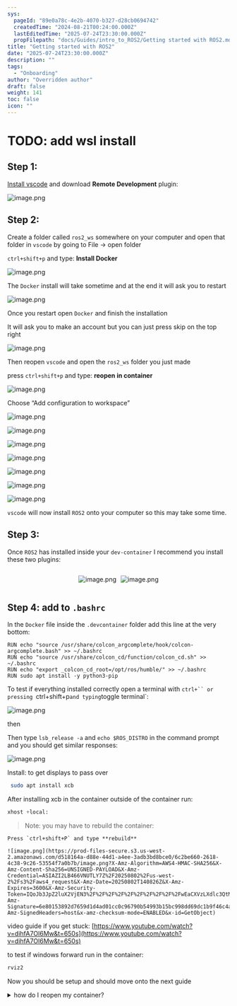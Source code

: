 ```yaml
---
sys:
  pageId: "89e0a78c-4e2b-4070-b327-d28cb0694742"
  createdTime: "2024-08-21T00:24:00.000Z"
  lastEditedTime: "2025-07-24T23:30:00.000Z"
  propFilepath: "docs/Guides/intro_to_ROS2/Getting started with ROS2.md"
title: "Getting started with ROS2"
date: "2025-07-24T23:30:00.000Z"
description: ""
tags:
  - "Onboarding"
author: "Overridden author"
draft: false
weight: 141
toc: false
icon: ""
---
```


# TODO: add wsl install

## Step 1:

[Install vscode](https://code.visualstudio.com/download) and download **Remote Development** plugin:

![image.png](https://prod-files-secure.s3.us-west-2.amazonaws.com/d518164a-d88e-44d1-a4ee-3adb3bd8bce0/efb52993-1881-4a40-b95e-6f020334f022/image.png?X-Amz-Algorithm=AWS4-HMAC-SHA256&X-Amz-Content-Sha256=UNSIGNED-PAYLOAD&X-Amz-Credential=ASIAZI2LB4666PMO5MFC%2F20250802%2Fus-west-2%2Fs3%2Faws4_request&X-Amz-Date=20250802T140823Z&X-Amz-Expires=3600&X-Amz-Security-Token=IQoJb3JpZ2luX2VjEN3%2F%2F%2F%2F%2F%2F%2F%2F%2F%2FwEaCXVzLXdlc3QtMiJHMEUCIQCIs2DTyz8hYBIvX4KJhrlzxO84D8%2FV1iW2I6dUk0ywwgIgWaWSkc7svdfrNoF6HYSn9ne888i5c8eHx0rVHjIUOD0q%2FwMIFhAAGgw2Mzc0MjMxODM4MDUiDAoJI1ZRqoyhlZSmTCrcA%2FYSQ41lKWd9bW6AamcEv2VTzo0uD%2BVH2ozZoN8zyCTErl4SwUKIKSidsDGkqZT0VMUTtzFpkSHykJqEWMlETmc2sHPzpeRGR6%2BuWaN%2BUITf%2Fml1ssXz2zW6MJ3HCZdW%2BjKdU2qvzCQAwiuXwG%2Fd18O0y7vcqJmUjm55sXJoABRSRKJtGRzoGiPWI8kj2t1wUa4aYheMVBQaCjOSxyG2O%2FEJtuK9q%2F%2F6sZQOwRflKV8tG4ZzPbklRRE4SHrYgei6wtucSd6kJoc7Qvfl7gJZGt%2BJYufk7Izb5M91%2FBj8XcXnSPvR2kfBuQcGBUawA56veomdtjoV9y4S1GHG3%2FpT3RRGZe6jteu97C7DnRGC8Lq%2FqK06GMnbsYC%2FIu37cJtDFeQQ5uYaJasuezaUIskCZQ4JxWcg4pNXnGIuFaETMaYfXCcZAV9CWS3%2FAn9UpBtLlxt25sFZZaUXD5Llxn%2FY1e5DXAGji7djGAW1XiBrDBJUL0roAUrSKTaS48rmZhig3SXDEiE22pntx%2BAIF%2B7zUAano4mY0P%2FRXfYXOZqqm8Og4ek03beYERVFHPwoVcb3DgMTDO7p3kjr1rH4zi1Uv5ZRO8F2dRtAgAlasS%2BT91MLfduN1KniM6dUpuvpMN6UuMQGOqUBMplr1cZ6f14utYjOITQI%2BRMtGbegoDWwhN4REn5KkO%2FCNrZjCz0nFLrhWlXNhil3dGUO0F9rUL1MzM4TEiir2uhn3gLa8jYkyed4%2FC6qw8qizSpP%2FYQQNuaicpkGFa1BOrQxbGeNEwa%2FGac%2F3CNsioPmIrMCBFoeftrnmsc1P2Vca%2FhXlLRqE4hndOjZxym6%2BnK1w5Sm%2F6rGqun04oRArAdrcPrF&X-Amz-Signature=0719f81203f16afd3460f6ae6370cce54ae0746a283af96ae884f0397304f1c2&X-Amz-SignedHeaders=host&x-amz-checksum-mode=ENABLED&x-id=GetObject)

## Step 2:

Create a folder called `ros2_ws` somewhere on your computer and open that folder in `vscode` by going to File → open folder 

`ctrl+shift+p` and type: **Install Docker**

![image.png](https://prod-files-secure.s3.us-west-2.amazonaws.com/d518164a-d88e-44d1-a4ee-3adb3bd8bce0/2269dc0e-1cd5-47ff-bceb-c04ad9b2eab0/image.png?X-Amz-Algorithm=AWS4-HMAC-SHA256&X-Amz-Content-Sha256=UNSIGNED-PAYLOAD&X-Amz-Credential=ASIAZI2LB4666PMO5MFC%2F20250802%2Fus-west-2%2Fs3%2Faws4_request&X-Amz-Date=20250802T140823Z&X-Amz-Expires=3600&X-Amz-Security-Token=IQoJb3JpZ2luX2VjEN3%2F%2F%2F%2F%2F%2F%2F%2F%2F%2FwEaCXVzLXdlc3QtMiJHMEUCIQCIs2DTyz8hYBIvX4KJhrlzxO84D8%2FV1iW2I6dUk0ywwgIgWaWSkc7svdfrNoF6HYSn9ne888i5c8eHx0rVHjIUOD0q%2FwMIFhAAGgw2Mzc0MjMxODM4MDUiDAoJI1ZRqoyhlZSmTCrcA%2FYSQ41lKWd9bW6AamcEv2VTzo0uD%2BVH2ozZoN8zyCTErl4SwUKIKSidsDGkqZT0VMUTtzFpkSHykJqEWMlETmc2sHPzpeRGR6%2BuWaN%2BUITf%2Fml1ssXz2zW6MJ3HCZdW%2BjKdU2qvzCQAwiuXwG%2Fd18O0y7vcqJmUjm55sXJoABRSRKJtGRzoGiPWI8kj2t1wUa4aYheMVBQaCjOSxyG2O%2FEJtuK9q%2F%2F6sZQOwRflKV8tG4ZzPbklRRE4SHrYgei6wtucSd6kJoc7Qvfl7gJZGt%2BJYufk7Izb5M91%2FBj8XcXnSPvR2kfBuQcGBUawA56veomdtjoV9y4S1GHG3%2FpT3RRGZe6jteu97C7DnRGC8Lq%2FqK06GMnbsYC%2FIu37cJtDFeQQ5uYaJasuezaUIskCZQ4JxWcg4pNXnGIuFaETMaYfXCcZAV9CWS3%2FAn9UpBtLlxt25sFZZaUXD5Llxn%2FY1e5DXAGji7djGAW1XiBrDBJUL0roAUrSKTaS48rmZhig3SXDEiE22pntx%2BAIF%2B7zUAano4mY0P%2FRXfYXOZqqm8Og4ek03beYERVFHPwoVcb3DgMTDO7p3kjr1rH4zi1Uv5ZRO8F2dRtAgAlasS%2BT91MLfduN1KniM6dUpuvpMN6UuMQGOqUBMplr1cZ6f14utYjOITQI%2BRMtGbegoDWwhN4REn5KkO%2FCNrZjCz0nFLrhWlXNhil3dGUO0F9rUL1MzM4TEiir2uhn3gLa8jYkyed4%2FC6qw8qizSpP%2FYQQNuaicpkGFa1BOrQxbGeNEwa%2FGac%2F3CNsioPmIrMCBFoeftrnmsc1P2Vca%2FhXlLRqE4hndOjZxym6%2BnK1w5Sm%2F6rGqun04oRArAdrcPrF&X-Amz-Signature=8556794abe954b7b3dcbc6920131abc282e22aef9b3902c73a9fa5e0b6f22054&X-Amz-SignedHeaders=host&x-amz-checksum-mode=ENABLED&x-id=GetObject)

The `Docker` install will take sometime and at the end it will ask you to restart

![image.png](https://prod-files-secure.s3.us-west-2.amazonaws.com/d518164a-d88e-44d1-a4ee-3adb3bd8bce0/ed233f78-be33-4b1f-b89c-9c346c0e961e/image.png?X-Amz-Algorithm=AWS4-HMAC-SHA256&X-Amz-Content-Sha256=UNSIGNED-PAYLOAD&X-Amz-Credential=ASIAZI2LB4666PMO5MFC%2F20250802%2Fus-west-2%2Fs3%2Faws4_request&X-Amz-Date=20250802T140824Z&X-Amz-Expires=3600&X-Amz-Security-Token=IQoJb3JpZ2luX2VjEN3%2F%2F%2F%2F%2F%2F%2F%2F%2F%2FwEaCXVzLXdlc3QtMiJHMEUCIQCIs2DTyz8hYBIvX4KJhrlzxO84D8%2FV1iW2I6dUk0ywwgIgWaWSkc7svdfrNoF6HYSn9ne888i5c8eHx0rVHjIUOD0q%2FwMIFhAAGgw2Mzc0MjMxODM4MDUiDAoJI1ZRqoyhlZSmTCrcA%2FYSQ41lKWd9bW6AamcEv2VTzo0uD%2BVH2ozZoN8zyCTErl4SwUKIKSidsDGkqZT0VMUTtzFpkSHykJqEWMlETmc2sHPzpeRGR6%2BuWaN%2BUITf%2Fml1ssXz2zW6MJ3HCZdW%2BjKdU2qvzCQAwiuXwG%2Fd18O0y7vcqJmUjm55sXJoABRSRKJtGRzoGiPWI8kj2t1wUa4aYheMVBQaCjOSxyG2O%2FEJtuK9q%2F%2F6sZQOwRflKV8tG4ZzPbklRRE4SHrYgei6wtucSd6kJoc7Qvfl7gJZGt%2BJYufk7Izb5M91%2FBj8XcXnSPvR2kfBuQcGBUawA56veomdtjoV9y4S1GHG3%2FpT3RRGZe6jteu97C7DnRGC8Lq%2FqK06GMnbsYC%2FIu37cJtDFeQQ5uYaJasuezaUIskCZQ4JxWcg4pNXnGIuFaETMaYfXCcZAV9CWS3%2FAn9UpBtLlxt25sFZZaUXD5Llxn%2FY1e5DXAGji7djGAW1XiBrDBJUL0roAUrSKTaS48rmZhig3SXDEiE22pntx%2BAIF%2B7zUAano4mY0P%2FRXfYXOZqqm8Og4ek03beYERVFHPwoVcb3DgMTDO7p3kjr1rH4zi1Uv5ZRO8F2dRtAgAlasS%2BT91MLfduN1KniM6dUpuvpMN6UuMQGOqUBMplr1cZ6f14utYjOITQI%2BRMtGbegoDWwhN4REn5KkO%2FCNrZjCz0nFLrhWlXNhil3dGUO0F9rUL1MzM4TEiir2uhn3gLa8jYkyed4%2FC6qw8qizSpP%2FYQQNuaicpkGFa1BOrQxbGeNEwa%2FGac%2F3CNsioPmIrMCBFoeftrnmsc1P2Vca%2FhXlLRqE4hndOjZxym6%2BnK1w5Sm%2F6rGqun04oRArAdrcPrF&X-Amz-Signature=a095d830a1d2de9dc368bb83d76bae0008122af063fbf63e4deb7f471301362e&X-Amz-SignedHeaders=host&x-amz-checksum-mode=ENABLED&x-id=GetObject)

Once you restart open `Docker` and finish the installation

It will ask you to make an account but you can just press skip on the top right

![image.png](https://prod-files-secure.s3.us-west-2.amazonaws.com/d518164a-d88e-44d1-a4ee-3adb3bd8bce0/21010ad9-1659-4fd9-9f59-9932a09b2a3d/image.png?X-Amz-Algorithm=AWS4-HMAC-SHA256&X-Amz-Content-Sha256=UNSIGNED-PAYLOAD&X-Amz-Credential=ASIAZI2LB4666PMO5MFC%2F20250802%2Fus-west-2%2Fs3%2Faws4_request&X-Amz-Date=20250802T140824Z&X-Amz-Expires=3600&X-Amz-Security-Token=IQoJb3JpZ2luX2VjEN3%2F%2F%2F%2F%2F%2F%2F%2F%2F%2FwEaCXVzLXdlc3QtMiJHMEUCIQCIs2DTyz8hYBIvX4KJhrlzxO84D8%2FV1iW2I6dUk0ywwgIgWaWSkc7svdfrNoF6HYSn9ne888i5c8eHx0rVHjIUOD0q%2FwMIFhAAGgw2Mzc0MjMxODM4MDUiDAoJI1ZRqoyhlZSmTCrcA%2FYSQ41lKWd9bW6AamcEv2VTzo0uD%2BVH2ozZoN8zyCTErl4SwUKIKSidsDGkqZT0VMUTtzFpkSHykJqEWMlETmc2sHPzpeRGR6%2BuWaN%2BUITf%2Fml1ssXz2zW6MJ3HCZdW%2BjKdU2qvzCQAwiuXwG%2Fd18O0y7vcqJmUjm55sXJoABRSRKJtGRzoGiPWI8kj2t1wUa4aYheMVBQaCjOSxyG2O%2FEJtuK9q%2F%2F6sZQOwRflKV8tG4ZzPbklRRE4SHrYgei6wtucSd6kJoc7Qvfl7gJZGt%2BJYufk7Izb5M91%2FBj8XcXnSPvR2kfBuQcGBUawA56veomdtjoV9y4S1GHG3%2FpT3RRGZe6jteu97C7DnRGC8Lq%2FqK06GMnbsYC%2FIu37cJtDFeQQ5uYaJasuezaUIskCZQ4JxWcg4pNXnGIuFaETMaYfXCcZAV9CWS3%2FAn9UpBtLlxt25sFZZaUXD5Llxn%2FY1e5DXAGji7djGAW1XiBrDBJUL0roAUrSKTaS48rmZhig3SXDEiE22pntx%2BAIF%2B7zUAano4mY0P%2FRXfYXOZqqm8Og4ek03beYERVFHPwoVcb3DgMTDO7p3kjr1rH4zi1Uv5ZRO8F2dRtAgAlasS%2BT91MLfduN1KniM6dUpuvpMN6UuMQGOqUBMplr1cZ6f14utYjOITQI%2BRMtGbegoDWwhN4REn5KkO%2FCNrZjCz0nFLrhWlXNhil3dGUO0F9rUL1MzM4TEiir2uhn3gLa8jYkyed4%2FC6qw8qizSpP%2FYQQNuaicpkGFa1BOrQxbGeNEwa%2FGac%2F3CNsioPmIrMCBFoeftrnmsc1P2Vca%2FhXlLRqE4hndOjZxym6%2BnK1w5Sm%2F6rGqun04oRArAdrcPrF&X-Amz-Signature=4d4a8ae763c2acbd25897583f2736c2721d0129271cae5ab9f3d1071369c67ce&X-Amz-SignedHeaders=host&x-amz-checksum-mode=ENABLED&x-id=GetObject)

Then reopen `vscode` and open the `ros2_ws` folder you just made

press `ctrl+shift+p` and type: **reopen in container**

![image.png](https://prod-files-secure.s3.us-west-2.amazonaws.com/d518164a-d88e-44d1-a4ee-3adb3bd8bce0/4e93b8c2-41ad-488c-8095-c74205196118/image.png?X-Amz-Algorithm=AWS4-HMAC-SHA256&X-Amz-Content-Sha256=UNSIGNED-PAYLOAD&X-Amz-Credential=ASIAZI2LB4666PMO5MFC%2F20250802%2Fus-west-2%2Fs3%2Faws4_request&X-Amz-Date=20250802T140824Z&X-Amz-Expires=3600&X-Amz-Security-Token=IQoJb3JpZ2luX2VjEN3%2F%2F%2F%2F%2F%2F%2F%2F%2F%2FwEaCXVzLXdlc3QtMiJHMEUCIQCIs2DTyz8hYBIvX4KJhrlzxO84D8%2FV1iW2I6dUk0ywwgIgWaWSkc7svdfrNoF6HYSn9ne888i5c8eHx0rVHjIUOD0q%2FwMIFhAAGgw2Mzc0MjMxODM4MDUiDAoJI1ZRqoyhlZSmTCrcA%2FYSQ41lKWd9bW6AamcEv2VTzo0uD%2BVH2ozZoN8zyCTErl4SwUKIKSidsDGkqZT0VMUTtzFpkSHykJqEWMlETmc2sHPzpeRGR6%2BuWaN%2BUITf%2Fml1ssXz2zW6MJ3HCZdW%2BjKdU2qvzCQAwiuXwG%2Fd18O0y7vcqJmUjm55sXJoABRSRKJtGRzoGiPWI8kj2t1wUa4aYheMVBQaCjOSxyG2O%2FEJtuK9q%2F%2F6sZQOwRflKV8tG4ZzPbklRRE4SHrYgei6wtucSd6kJoc7Qvfl7gJZGt%2BJYufk7Izb5M91%2FBj8XcXnSPvR2kfBuQcGBUawA56veomdtjoV9y4S1GHG3%2FpT3RRGZe6jteu97C7DnRGC8Lq%2FqK06GMnbsYC%2FIu37cJtDFeQQ5uYaJasuezaUIskCZQ4JxWcg4pNXnGIuFaETMaYfXCcZAV9CWS3%2FAn9UpBtLlxt25sFZZaUXD5Llxn%2FY1e5DXAGji7djGAW1XiBrDBJUL0roAUrSKTaS48rmZhig3SXDEiE22pntx%2BAIF%2B7zUAano4mY0P%2FRXfYXOZqqm8Og4ek03beYERVFHPwoVcb3DgMTDO7p3kjr1rH4zi1Uv5ZRO8F2dRtAgAlasS%2BT91MLfduN1KniM6dUpuvpMN6UuMQGOqUBMplr1cZ6f14utYjOITQI%2BRMtGbegoDWwhN4REn5KkO%2FCNrZjCz0nFLrhWlXNhil3dGUO0F9rUL1MzM4TEiir2uhn3gLa8jYkyed4%2FC6qw8qizSpP%2FYQQNuaicpkGFa1BOrQxbGeNEwa%2FGac%2F3CNsioPmIrMCBFoeftrnmsc1P2Vca%2FhXlLRqE4hndOjZxym6%2BnK1w5Sm%2F6rGqun04oRArAdrcPrF&X-Amz-Signature=99949b13a01e184f99ff8d0d170fa00e9f5042cd2a8e0e86b2f17ae1a6393e7b&X-Amz-SignedHeaders=host&x-amz-checksum-mode=ENABLED&x-id=GetObject)

Choose “Add configuration to workspace”

![image.png](https://prod-files-secure.s3.us-west-2.amazonaws.com/d518164a-d88e-44d1-a4ee-3adb3bd8bce0/9560b282-5060-4989-ba37-97e7b2c22476/image.png?X-Amz-Algorithm=AWS4-HMAC-SHA256&X-Amz-Content-Sha256=UNSIGNED-PAYLOAD&X-Amz-Credential=ASIAZI2LB4666PMO5MFC%2F20250802%2Fus-west-2%2Fs3%2Faws4_request&X-Amz-Date=20250802T140824Z&X-Amz-Expires=3600&X-Amz-Security-Token=IQoJb3JpZ2luX2VjEN3%2F%2F%2F%2F%2F%2F%2F%2F%2F%2FwEaCXVzLXdlc3QtMiJHMEUCIQCIs2DTyz8hYBIvX4KJhrlzxO84D8%2FV1iW2I6dUk0ywwgIgWaWSkc7svdfrNoF6HYSn9ne888i5c8eHx0rVHjIUOD0q%2FwMIFhAAGgw2Mzc0MjMxODM4MDUiDAoJI1ZRqoyhlZSmTCrcA%2FYSQ41lKWd9bW6AamcEv2VTzo0uD%2BVH2ozZoN8zyCTErl4SwUKIKSidsDGkqZT0VMUTtzFpkSHykJqEWMlETmc2sHPzpeRGR6%2BuWaN%2BUITf%2Fml1ssXz2zW6MJ3HCZdW%2BjKdU2qvzCQAwiuXwG%2Fd18O0y7vcqJmUjm55sXJoABRSRKJtGRzoGiPWI8kj2t1wUa4aYheMVBQaCjOSxyG2O%2FEJtuK9q%2F%2F6sZQOwRflKV8tG4ZzPbklRRE4SHrYgei6wtucSd6kJoc7Qvfl7gJZGt%2BJYufk7Izb5M91%2FBj8XcXnSPvR2kfBuQcGBUawA56veomdtjoV9y4S1GHG3%2FpT3RRGZe6jteu97C7DnRGC8Lq%2FqK06GMnbsYC%2FIu37cJtDFeQQ5uYaJasuezaUIskCZQ4JxWcg4pNXnGIuFaETMaYfXCcZAV9CWS3%2FAn9UpBtLlxt25sFZZaUXD5Llxn%2FY1e5DXAGji7djGAW1XiBrDBJUL0roAUrSKTaS48rmZhig3SXDEiE22pntx%2BAIF%2B7zUAano4mY0P%2FRXfYXOZqqm8Og4ek03beYERVFHPwoVcb3DgMTDO7p3kjr1rH4zi1Uv5ZRO8F2dRtAgAlasS%2BT91MLfduN1KniM6dUpuvpMN6UuMQGOqUBMplr1cZ6f14utYjOITQI%2BRMtGbegoDWwhN4REn5KkO%2FCNrZjCz0nFLrhWlXNhil3dGUO0F9rUL1MzM4TEiir2uhn3gLa8jYkyed4%2FC6qw8qizSpP%2FYQQNuaicpkGFa1BOrQxbGeNEwa%2FGac%2F3CNsioPmIrMCBFoeftrnmsc1P2Vca%2FhXlLRqE4hndOjZxym6%2BnK1w5Sm%2F6rGqun04oRArAdrcPrF&X-Amz-Signature=8a2ad979787f5b230356ba640ae3a454b8eb6c11f753be70a9362fbb3594e22e&X-Amz-SignedHeaders=host&x-amz-checksum-mode=ENABLED&x-id=GetObject)

![image.png](https://prod-files-secure.s3.us-west-2.amazonaws.com/d518164a-d88e-44d1-a4ee-3adb3bd8bce0/2ee63f81-886b-48e8-a553-dc6e5eac99e4/image.png?X-Amz-Algorithm=AWS4-HMAC-SHA256&X-Amz-Content-Sha256=UNSIGNED-PAYLOAD&X-Amz-Credential=ASIAZI2LB4666PMO5MFC%2F20250802%2Fus-west-2%2Fs3%2Faws4_request&X-Amz-Date=20250802T140823Z&X-Amz-Expires=3600&X-Amz-Security-Token=IQoJb3JpZ2luX2VjEN3%2F%2F%2F%2F%2F%2F%2F%2F%2F%2FwEaCXVzLXdlc3QtMiJHMEUCIQCIs2DTyz8hYBIvX4KJhrlzxO84D8%2FV1iW2I6dUk0ywwgIgWaWSkc7svdfrNoF6HYSn9ne888i5c8eHx0rVHjIUOD0q%2FwMIFhAAGgw2Mzc0MjMxODM4MDUiDAoJI1ZRqoyhlZSmTCrcA%2FYSQ41lKWd9bW6AamcEv2VTzo0uD%2BVH2ozZoN8zyCTErl4SwUKIKSidsDGkqZT0VMUTtzFpkSHykJqEWMlETmc2sHPzpeRGR6%2BuWaN%2BUITf%2Fml1ssXz2zW6MJ3HCZdW%2BjKdU2qvzCQAwiuXwG%2Fd18O0y7vcqJmUjm55sXJoABRSRKJtGRzoGiPWI8kj2t1wUa4aYheMVBQaCjOSxyG2O%2FEJtuK9q%2F%2F6sZQOwRflKV8tG4ZzPbklRRE4SHrYgei6wtucSd6kJoc7Qvfl7gJZGt%2BJYufk7Izb5M91%2FBj8XcXnSPvR2kfBuQcGBUawA56veomdtjoV9y4S1GHG3%2FpT3RRGZe6jteu97C7DnRGC8Lq%2FqK06GMnbsYC%2FIu37cJtDFeQQ5uYaJasuezaUIskCZQ4JxWcg4pNXnGIuFaETMaYfXCcZAV9CWS3%2FAn9UpBtLlxt25sFZZaUXD5Llxn%2FY1e5DXAGji7djGAW1XiBrDBJUL0roAUrSKTaS48rmZhig3SXDEiE22pntx%2BAIF%2B7zUAano4mY0P%2FRXfYXOZqqm8Og4ek03beYERVFHPwoVcb3DgMTDO7p3kjr1rH4zi1Uv5ZRO8F2dRtAgAlasS%2BT91MLfduN1KniM6dUpuvpMN6UuMQGOqUBMplr1cZ6f14utYjOITQI%2BRMtGbegoDWwhN4REn5KkO%2FCNrZjCz0nFLrhWlXNhil3dGUO0F9rUL1MzM4TEiir2uhn3gLa8jYkyed4%2FC6qw8qizSpP%2FYQQNuaicpkGFa1BOrQxbGeNEwa%2FGac%2F3CNsioPmIrMCBFoeftrnmsc1P2Vca%2FhXlLRqE4hndOjZxym6%2BnK1w5Sm%2F6rGqun04oRArAdrcPrF&X-Amz-Signature=1e8e78d24e64b149633fa9419ed64bfde85d6898507e4d1bda8411bbd519faf4&X-Amz-SignedHeaders=host&x-amz-checksum-mode=ENABLED&x-id=GetObject)

![image.png](https://prod-files-secure.s3.us-west-2.amazonaws.com/d518164a-d88e-44d1-a4ee-3adb3bd8bce0/e0fd626c-c8b6-4b2c-95d1-fa4c26514504/image.png?X-Amz-Algorithm=AWS4-HMAC-SHA256&X-Amz-Content-Sha256=UNSIGNED-PAYLOAD&X-Amz-Credential=ASIAZI2LB4666PMO5MFC%2F20250802%2Fus-west-2%2Fs3%2Faws4_request&X-Amz-Date=20250802T140823Z&X-Amz-Expires=3600&X-Amz-Security-Token=IQoJb3JpZ2luX2VjEN3%2F%2F%2F%2F%2F%2F%2F%2F%2F%2FwEaCXVzLXdlc3QtMiJHMEUCIQCIs2DTyz8hYBIvX4KJhrlzxO84D8%2FV1iW2I6dUk0ywwgIgWaWSkc7svdfrNoF6HYSn9ne888i5c8eHx0rVHjIUOD0q%2FwMIFhAAGgw2Mzc0MjMxODM4MDUiDAoJI1ZRqoyhlZSmTCrcA%2FYSQ41lKWd9bW6AamcEv2VTzo0uD%2BVH2ozZoN8zyCTErl4SwUKIKSidsDGkqZT0VMUTtzFpkSHykJqEWMlETmc2sHPzpeRGR6%2BuWaN%2BUITf%2Fml1ssXz2zW6MJ3HCZdW%2BjKdU2qvzCQAwiuXwG%2Fd18O0y7vcqJmUjm55sXJoABRSRKJtGRzoGiPWI8kj2t1wUa4aYheMVBQaCjOSxyG2O%2FEJtuK9q%2F%2F6sZQOwRflKV8tG4ZzPbklRRE4SHrYgei6wtucSd6kJoc7Qvfl7gJZGt%2BJYufk7Izb5M91%2FBj8XcXnSPvR2kfBuQcGBUawA56veomdtjoV9y4S1GHG3%2FpT3RRGZe6jteu97C7DnRGC8Lq%2FqK06GMnbsYC%2FIu37cJtDFeQQ5uYaJasuezaUIskCZQ4JxWcg4pNXnGIuFaETMaYfXCcZAV9CWS3%2FAn9UpBtLlxt25sFZZaUXD5Llxn%2FY1e5DXAGji7djGAW1XiBrDBJUL0roAUrSKTaS48rmZhig3SXDEiE22pntx%2BAIF%2B7zUAano4mY0P%2FRXfYXOZqqm8Og4ek03beYERVFHPwoVcb3DgMTDO7p3kjr1rH4zi1Uv5ZRO8F2dRtAgAlasS%2BT91MLfduN1KniM6dUpuvpMN6UuMQGOqUBMplr1cZ6f14utYjOITQI%2BRMtGbegoDWwhN4REn5KkO%2FCNrZjCz0nFLrhWlXNhil3dGUO0F9rUL1MzM4TEiir2uhn3gLa8jYkyed4%2FC6qw8qizSpP%2FYQQNuaicpkGFa1BOrQxbGeNEwa%2FGac%2F3CNsioPmIrMCBFoeftrnmsc1P2Vca%2FhXlLRqE4hndOjZxym6%2BnK1w5Sm%2F6rGqun04oRArAdrcPrF&X-Amz-Signature=7d14053a8d1b298e7bd9719f4e29aa3251f7a0bc62b3422f660a9374eb1ab50e&X-Amz-SignedHeaders=host&x-amz-checksum-mode=ENABLED&x-id=GetObject)

![image.png](https://prod-files-secure.s3.us-west-2.amazonaws.com/d518164a-d88e-44d1-a4ee-3adb3bd8bce0/a2e13f50-d2ab-4719-a4c2-7ced634bfc9d/image.png?X-Amz-Algorithm=AWS4-HMAC-SHA256&X-Amz-Content-Sha256=UNSIGNED-PAYLOAD&X-Amz-Credential=ASIAZI2LB4666PMO5MFC%2F20250802%2Fus-west-2%2Fs3%2Faws4_request&X-Amz-Date=20250802T140823Z&X-Amz-Expires=3600&X-Amz-Security-Token=IQoJb3JpZ2luX2VjEN3%2F%2F%2F%2F%2F%2F%2F%2F%2F%2FwEaCXVzLXdlc3QtMiJHMEUCIQCIs2DTyz8hYBIvX4KJhrlzxO84D8%2FV1iW2I6dUk0ywwgIgWaWSkc7svdfrNoF6HYSn9ne888i5c8eHx0rVHjIUOD0q%2FwMIFhAAGgw2Mzc0MjMxODM4MDUiDAoJI1ZRqoyhlZSmTCrcA%2FYSQ41lKWd9bW6AamcEv2VTzo0uD%2BVH2ozZoN8zyCTErl4SwUKIKSidsDGkqZT0VMUTtzFpkSHykJqEWMlETmc2sHPzpeRGR6%2BuWaN%2BUITf%2Fml1ssXz2zW6MJ3HCZdW%2BjKdU2qvzCQAwiuXwG%2Fd18O0y7vcqJmUjm55sXJoABRSRKJtGRzoGiPWI8kj2t1wUa4aYheMVBQaCjOSxyG2O%2FEJtuK9q%2F%2F6sZQOwRflKV8tG4ZzPbklRRE4SHrYgei6wtucSd6kJoc7Qvfl7gJZGt%2BJYufk7Izb5M91%2FBj8XcXnSPvR2kfBuQcGBUawA56veomdtjoV9y4S1GHG3%2FpT3RRGZe6jteu97C7DnRGC8Lq%2FqK06GMnbsYC%2FIu37cJtDFeQQ5uYaJasuezaUIskCZQ4JxWcg4pNXnGIuFaETMaYfXCcZAV9CWS3%2FAn9UpBtLlxt25sFZZaUXD5Llxn%2FY1e5DXAGji7djGAW1XiBrDBJUL0roAUrSKTaS48rmZhig3SXDEiE22pntx%2BAIF%2B7zUAano4mY0P%2FRXfYXOZqqm8Og4ek03beYERVFHPwoVcb3DgMTDO7p3kjr1rH4zi1Uv5ZRO8F2dRtAgAlasS%2BT91MLfduN1KniM6dUpuvpMN6UuMQGOqUBMplr1cZ6f14utYjOITQI%2BRMtGbegoDWwhN4REn5KkO%2FCNrZjCz0nFLrhWlXNhil3dGUO0F9rUL1MzM4TEiir2uhn3gLa8jYkyed4%2FC6qw8qizSpP%2FYQQNuaicpkGFa1BOrQxbGeNEwa%2FGac%2F3CNsioPmIrMCBFoeftrnmsc1P2Vca%2FhXlLRqE4hndOjZxym6%2BnK1w5Sm%2F6rGqun04oRArAdrcPrF&X-Amz-Signature=6702eb2319cd38c98b7b6054eeadbc8957d90504244740dce2415305c2b5028b&X-Amz-SignedHeaders=host&x-amz-checksum-mode=ENABLED&x-id=GetObject)

![image.png](https://prod-files-secure.s3.us-west-2.amazonaws.com/d518164a-d88e-44d1-a4ee-3adb3bd8bce0/6cc478ad-aaba-4bf7-9fcc-403277ab896c/image.png?X-Amz-Algorithm=AWS4-HMAC-SHA256&X-Amz-Content-Sha256=UNSIGNED-PAYLOAD&X-Amz-Credential=ASIAZI2LB4666PMO5MFC%2F20250802%2Fus-west-2%2Fs3%2Faws4_request&X-Amz-Date=20250802T140824Z&X-Amz-Expires=3600&X-Amz-Security-Token=IQoJb3JpZ2luX2VjEN3%2F%2F%2F%2F%2F%2F%2F%2F%2F%2FwEaCXVzLXdlc3QtMiJHMEUCIQCIs2DTyz8hYBIvX4KJhrlzxO84D8%2FV1iW2I6dUk0ywwgIgWaWSkc7svdfrNoF6HYSn9ne888i5c8eHx0rVHjIUOD0q%2FwMIFhAAGgw2Mzc0MjMxODM4MDUiDAoJI1ZRqoyhlZSmTCrcA%2FYSQ41lKWd9bW6AamcEv2VTzo0uD%2BVH2ozZoN8zyCTErl4SwUKIKSidsDGkqZT0VMUTtzFpkSHykJqEWMlETmc2sHPzpeRGR6%2BuWaN%2BUITf%2Fml1ssXz2zW6MJ3HCZdW%2BjKdU2qvzCQAwiuXwG%2Fd18O0y7vcqJmUjm55sXJoABRSRKJtGRzoGiPWI8kj2t1wUa4aYheMVBQaCjOSxyG2O%2FEJtuK9q%2F%2F6sZQOwRflKV8tG4ZzPbklRRE4SHrYgei6wtucSd6kJoc7Qvfl7gJZGt%2BJYufk7Izb5M91%2FBj8XcXnSPvR2kfBuQcGBUawA56veomdtjoV9y4S1GHG3%2FpT3RRGZe6jteu97C7DnRGC8Lq%2FqK06GMnbsYC%2FIu37cJtDFeQQ5uYaJasuezaUIskCZQ4JxWcg4pNXnGIuFaETMaYfXCcZAV9CWS3%2FAn9UpBtLlxt25sFZZaUXD5Llxn%2FY1e5DXAGji7djGAW1XiBrDBJUL0roAUrSKTaS48rmZhig3SXDEiE22pntx%2BAIF%2B7zUAano4mY0P%2FRXfYXOZqqm8Og4ek03beYERVFHPwoVcb3DgMTDO7p3kjr1rH4zi1Uv5ZRO8F2dRtAgAlasS%2BT91MLfduN1KniM6dUpuvpMN6UuMQGOqUBMplr1cZ6f14utYjOITQI%2BRMtGbegoDWwhN4REn5KkO%2FCNrZjCz0nFLrhWlXNhil3dGUO0F9rUL1MzM4TEiir2uhn3gLa8jYkyed4%2FC6qw8qizSpP%2FYQQNuaicpkGFa1BOrQxbGeNEwa%2FGac%2F3CNsioPmIrMCBFoeftrnmsc1P2Vca%2FhXlLRqE4hndOjZxym6%2BnK1w5Sm%2F6rGqun04oRArAdrcPrF&X-Amz-Signature=4842d4a5c73d1119ff498ee916d026ed5c1053afccf3514fe1f60dc0f91ce8cd&X-Amz-SignedHeaders=host&x-amz-checksum-mode=ENABLED&x-id=GetObject)

![image.png](https://prod-files-secure.s3.us-west-2.amazonaws.com/d518164a-d88e-44d1-a4ee-3adb3bd8bce0/53255b28-f75e-430f-b9e3-c0ac8577e42b/image.png?X-Amz-Algorithm=AWS4-HMAC-SHA256&X-Amz-Content-Sha256=UNSIGNED-PAYLOAD&X-Amz-Credential=ASIAZI2LB4666PMO5MFC%2F20250802%2Fus-west-2%2Fs3%2Faws4_request&X-Amz-Date=20250802T140823Z&X-Amz-Expires=3600&X-Amz-Security-Token=IQoJb3JpZ2luX2VjEN3%2F%2F%2F%2F%2F%2F%2F%2F%2F%2FwEaCXVzLXdlc3QtMiJHMEUCIQCIs2DTyz8hYBIvX4KJhrlzxO84D8%2FV1iW2I6dUk0ywwgIgWaWSkc7svdfrNoF6HYSn9ne888i5c8eHx0rVHjIUOD0q%2FwMIFhAAGgw2Mzc0MjMxODM4MDUiDAoJI1ZRqoyhlZSmTCrcA%2FYSQ41lKWd9bW6AamcEv2VTzo0uD%2BVH2ozZoN8zyCTErl4SwUKIKSidsDGkqZT0VMUTtzFpkSHykJqEWMlETmc2sHPzpeRGR6%2BuWaN%2BUITf%2Fml1ssXz2zW6MJ3HCZdW%2BjKdU2qvzCQAwiuXwG%2Fd18O0y7vcqJmUjm55sXJoABRSRKJtGRzoGiPWI8kj2t1wUa4aYheMVBQaCjOSxyG2O%2FEJtuK9q%2F%2F6sZQOwRflKV8tG4ZzPbklRRE4SHrYgei6wtucSd6kJoc7Qvfl7gJZGt%2BJYufk7Izb5M91%2FBj8XcXnSPvR2kfBuQcGBUawA56veomdtjoV9y4S1GHG3%2FpT3RRGZe6jteu97C7DnRGC8Lq%2FqK06GMnbsYC%2FIu37cJtDFeQQ5uYaJasuezaUIskCZQ4JxWcg4pNXnGIuFaETMaYfXCcZAV9CWS3%2FAn9UpBtLlxt25sFZZaUXD5Llxn%2FY1e5DXAGji7djGAW1XiBrDBJUL0roAUrSKTaS48rmZhig3SXDEiE22pntx%2BAIF%2B7zUAano4mY0P%2FRXfYXOZqqm8Og4ek03beYERVFHPwoVcb3DgMTDO7p3kjr1rH4zi1Uv5ZRO8F2dRtAgAlasS%2BT91MLfduN1KniM6dUpuvpMN6UuMQGOqUBMplr1cZ6f14utYjOITQI%2BRMtGbegoDWwhN4REn5KkO%2FCNrZjCz0nFLrhWlXNhil3dGUO0F9rUL1MzM4TEiir2uhn3gLa8jYkyed4%2FC6qw8qizSpP%2FYQQNuaicpkGFa1BOrQxbGeNEwa%2FGac%2F3CNsioPmIrMCBFoeftrnmsc1P2Vca%2FhXlLRqE4hndOjZxym6%2BnK1w5Sm%2F6rGqun04oRArAdrcPrF&X-Amz-Signature=f1ef8267a2581f9c918d0e559ce738df3f4ad0bb483b94969a931449437b32be&X-Amz-SignedHeaders=host&x-amz-checksum-mode=ENABLED&x-id=GetObject)

![image.png](https://prod-files-secure.s3.us-west-2.amazonaws.com/d518164a-d88e-44d1-a4ee-3adb3bd8bce0/7c562767-5af9-4ffb-97d1-327bcdf4ee00/image.png?X-Amz-Algorithm=AWS4-HMAC-SHA256&X-Amz-Content-Sha256=UNSIGNED-PAYLOAD&X-Amz-Credential=ASIAZI2LB4666PMO5MFC%2F20250802%2Fus-west-2%2Fs3%2Faws4_request&X-Amz-Date=20250802T140824Z&X-Amz-Expires=3600&X-Amz-Security-Token=IQoJb3JpZ2luX2VjEN3%2F%2F%2F%2F%2F%2F%2F%2F%2F%2FwEaCXVzLXdlc3QtMiJHMEUCIQCIs2DTyz8hYBIvX4KJhrlzxO84D8%2FV1iW2I6dUk0ywwgIgWaWSkc7svdfrNoF6HYSn9ne888i5c8eHx0rVHjIUOD0q%2FwMIFhAAGgw2Mzc0MjMxODM4MDUiDAoJI1ZRqoyhlZSmTCrcA%2FYSQ41lKWd9bW6AamcEv2VTzo0uD%2BVH2ozZoN8zyCTErl4SwUKIKSidsDGkqZT0VMUTtzFpkSHykJqEWMlETmc2sHPzpeRGR6%2BuWaN%2BUITf%2Fml1ssXz2zW6MJ3HCZdW%2BjKdU2qvzCQAwiuXwG%2Fd18O0y7vcqJmUjm55sXJoABRSRKJtGRzoGiPWI8kj2t1wUa4aYheMVBQaCjOSxyG2O%2FEJtuK9q%2F%2F6sZQOwRflKV8tG4ZzPbklRRE4SHrYgei6wtucSd6kJoc7Qvfl7gJZGt%2BJYufk7Izb5M91%2FBj8XcXnSPvR2kfBuQcGBUawA56veomdtjoV9y4S1GHG3%2FpT3RRGZe6jteu97C7DnRGC8Lq%2FqK06GMnbsYC%2FIu37cJtDFeQQ5uYaJasuezaUIskCZQ4JxWcg4pNXnGIuFaETMaYfXCcZAV9CWS3%2FAn9UpBtLlxt25sFZZaUXD5Llxn%2FY1e5DXAGji7djGAW1XiBrDBJUL0roAUrSKTaS48rmZhig3SXDEiE22pntx%2BAIF%2B7zUAano4mY0P%2FRXfYXOZqqm8Og4ek03beYERVFHPwoVcb3DgMTDO7p3kjr1rH4zi1Uv5ZRO8F2dRtAgAlasS%2BT91MLfduN1KniM6dUpuvpMN6UuMQGOqUBMplr1cZ6f14utYjOITQI%2BRMtGbegoDWwhN4REn5KkO%2FCNrZjCz0nFLrhWlXNhil3dGUO0F9rUL1MzM4TEiir2uhn3gLa8jYkyed4%2FC6qw8qizSpP%2FYQQNuaicpkGFa1BOrQxbGeNEwa%2FGac%2F3CNsioPmIrMCBFoeftrnmsc1P2Vca%2FhXlLRqE4hndOjZxym6%2BnK1w5Sm%2F6rGqun04oRArAdrcPrF&X-Amz-Signature=735708d72b0353c9a590d53e12235f19265e0c00df08c90c1f6a311fd375bda2&X-Amz-SignedHeaders=host&x-amz-checksum-mode=ENABLED&x-id=GetObject)

`vscode` will now install `ROS2` onto your computer so this may take some time.

## Step 3:

Once `ROS2` has installed inside your `dev-container` I recommend you install these two plugins:

<div style="display: flex;flex-direction: row; column-gap:10px; max-width: 630px;justify-content: center;">
<div>

![image.png](https://prod-files-secure.s3.us-west-2.amazonaws.com/d518164a-d88e-44d1-a4ee-3adb3bd8bce0/3fc3d550-5a54-4ba1-ba6b-faa01cdb7369/image.png?X-Amz-Algorithm=AWS4-HMAC-SHA256&X-Amz-Content-Sha256=UNSIGNED-PAYLOAD&X-Amz-Credential=ASIAZI2LB466ZIUD2BZL%2F20250802%2Fus-west-2%2Fs3%2Faws4_request&X-Amz-Date=20250802T140826Z&X-Amz-Expires=3600&X-Amz-Security-Token=IQoJb3JpZ2luX2VjEN3%2F%2F%2F%2F%2F%2F%2F%2F%2F%2FwEaCXVzLXdlc3QtMiJHMEUCIQCHSS8InTvzDl7Nt1HI4hhnLRkOManFMztUdBSkT0hQ7gIgWWc1yzHIdYm1tesMUFSoedJ8h0kDdbulj2GhjFKGS2cq%2FwMIFhAAGgw2Mzc0MjMxODM4MDUiDIyGX1iLtC3UXckKmSrcA8Z4KXdXoBZYw3%2BCqCJYBkwHa5kDJMoxOZ49Lidz5Jt4bg4yUnDfh5m9SwlUuS9L%2FbztoUvaCNTBuqeYUVdvV%2F4oegZ206vcTUbFuhjXSDYGaim8ZcbfGbIb8M6KohQlnNdnBqcB5fvgd14tDeoIlxyzKNRmq0%2B54xpaDJzt37CeCfr8tff12RHT4lnnIdwQUv%2FxMxHZaA673qnaOaL49O9KqGuiC%2FRT6%2FXDtQCXhOMa%2FmuYsNWSr6JdQprmnwtYwhNZR42N8sIbKw%2BPVv4dBDJWvNJZ0qn0E8CK6%2BbJnN%2B5V11uuGdJvkug0uP76fyu2FmGSVtbMo%2BXk89cQHUWD%2FUkIsQp%2BeG6J26o2WFlVu26DTvx%2FgGCS5wae%2BAKRv4P%2BxN3QiB815eHc66iF0Y8jrFtmcW7nHoZF5tFgB5RE0wvnwqIaB19wlrwf6V380BTm8OvltXnv8IJHPi2V%2FTsFXkOXiLw83HEk8CxYg0cRat%2B%2FSKN1ho9nfO%2BOAeo0Pyne2s%2Fa7ahcjKTi2R4VBzUqDh5%2FP5VlQp%2F1i1Y8iBYdHHOcAXE9ljZrAOg6%2FbJ3GNunOXdujzcKIEqC%2B3GF9FduR9SUCJip%2BARXaHBnx3pPIQo%2BGJC%2Ffib4va0SSWBMK6SuMQGOqUBDFv4XKs%2BIDpKv%2BUlSKFnneG0GIWdIywi6jESbmcOWWE6vPd2Jw5oROXqvUiGVSVOYaFV9esGXxH34y7H6yQucpmKUpP4k%2FEpksVXHEhTvbLRO7RNaycRI%2FuN4U9XbYYETxDvFHwfpy2Eb2JYFGYUleK79e1Oqy7Ikpp3CQ6X1%2Bmio1qb1NK%2Fnx0df1RvMBvG9VfkbBo93VmCm02SGZSq3zU8IxrX&X-Amz-Signature=08fecfe9f5e7624d0147653df1c92caa2537c8c1fef20981abb3110ef1c4efdb&X-Amz-SignedHeaders=host&x-amz-checksum-mode=ENABLED&x-id=GetObject)

</div>
<div>

![image.png](https://prod-files-secure.s3.us-west-2.amazonaws.com/d518164a-d88e-44d1-a4ee-3adb3bd8bce0/d994cc66-13c2-4093-a5a3-f84cf4601a82/image.png?X-Amz-Algorithm=AWS4-HMAC-SHA256&X-Amz-Content-Sha256=UNSIGNED-PAYLOAD&X-Amz-Credential=ASIAZI2LB466SBBWGT3Q%2F20250802%2Fus-west-2%2Fs3%2Faws4_request&X-Amz-Date=20250802T140826Z&X-Amz-Expires=3600&X-Amz-Security-Token=IQoJb3JpZ2luX2VjEN3%2F%2F%2F%2F%2F%2F%2F%2F%2F%2FwEaCXVzLXdlc3QtMiJHMEUCID%2F0dvZYg6V6iPW%2BZoq77x3%2Bf0XzS%2BuC%2Bj%2FwPcXjbfXkAiEA9juNk29AZ%2FVoSrbBN%2BRQ55IR1kVxLfsTNmwIi56RXb4q%2FwMIFhAAGgw2Mzc0MjMxODM4MDUiDCp1pjQ%2Bbv3baZRdlyrcAyRL958%2F2fi%2BXuSLoq9MYRYi0jgWVJSX6uYs38jRdepDV80fpR3CiUImIPqAJ75jPwlP3144JorThaBJXd37SSZGXqEwSIerv8c%2Baaw0DNkL7dPkcYROcbKl6YDUyE%2FYP7H9qo3JOrkGr0pwcInMy29NqIpllWoOKKUl9fiSQ45EUNBQDxkZf%2FesyTWohMCKFnQ3sLtAFrjDFClGJoiO5P2FjyUzeB5n%2FcqKvwpApY7nMd11iK2MCqAi%2FBbKCnM3qBvN61WWMbWQxx6oT6afVx0%2BOlteIau5N%2B83wQhjIq83M3Nl3cmR8Ga7ObcCCw5FH8UV5KW1xlj7V7jX3JV2nYbyXno4cwwgjKXUUpGuQj9%2FmJulrS0K9cOP7EWJPi1Q8A9U47T1gp6b1A1zKW4MWLvCDUrL0M0t1kvDxwcYxTjlVl1UHhpVhxsbxIF5LgMrl5efMkCIxystGqeWxRquBAydTa4FCkYKOHTKDVp5SL7w4SgLayscSwXEQhtiQtzJRhgYoQcvZxez9blwsIeq7%2Bz2aqH0QRdH0UcaAlQ%2BiC5NTnTrkrfGIP%2BJh8jYiWlyKcWuQvJle0XK%2F1AoOJeze3kd4Bnq6UmJ0cEEYnQ6yAx9boWasRcXcLiOD3PCMOOUuMQGOqUBpeT3Ir6FBWsG2s1dZMwtXlUHnt0cvKurJeSsXHMT8HeAB%2FDKIgDi05nCv5v3U0TMQXAOfGcgFtIgEIW5B2gFUs18vvErcYbIOqKSLEXRxOUt6nHOTLKJpoIsuFvZXtxTs9bBxW1KG0pldU%2BBr8pOTbeYatwg%2BUV9EjdGlZjDD7zAL3uIUGIRHqgf8LAIJapAfbumgK9ec1aW0KrRLp4w1Isdpdhb&X-Amz-Signature=f1bb37e49ecab3b26f20d067711de9dbb512e833f3c8fd4ae3e3bc723115d4bd&X-Amz-SignedHeaders=host&x-amz-checksum-mode=ENABLED&x-id=GetObject)

</div>
</div>

## Step 4: add to `.bashrc`

In the `Docker` file inside the `.devcontainer` folder add this line at the very bottom: 

```docker
RUN echo "source /usr/share/colcon_argcomplete/hook/colcon-argcomplete.bash" >> ~/.bashrc
RUN echo "source /usr/share/colcon_cd/function/colcon_cd.sh" >> ~/.bashrc
RUN echo "export _colcon_cd_root=/opt/ros/humble/" >> ~/.bashrc
RUN sudo apt install -y python3-pip 
```

To test if everything installed correctly open a terminal with `ctrl+`` or pressing `ctrl+shift+p` and typing `toggle terminal`:

![image.png](https://prod-files-secure.s3.us-west-2.amazonaws.com/d518164a-d88e-44d1-a4ee-3adb3bd8bce0/6a4943d8-b04e-4c02-9a58-775f3384d1a5/image.png?X-Amz-Algorithm=AWS4-HMAC-SHA256&X-Amz-Content-Sha256=UNSIGNED-PAYLOAD&X-Amz-Credential=ASIAZI2LB4666PMO5MFC%2F20250802%2Fus-west-2%2Fs3%2Faws4_request&X-Amz-Date=20250802T140824Z&X-Amz-Expires=3600&X-Amz-Security-Token=IQoJb3JpZ2luX2VjEN3%2F%2F%2F%2F%2F%2F%2F%2F%2F%2FwEaCXVzLXdlc3QtMiJHMEUCIQCIs2DTyz8hYBIvX4KJhrlzxO84D8%2FV1iW2I6dUk0ywwgIgWaWSkc7svdfrNoF6HYSn9ne888i5c8eHx0rVHjIUOD0q%2FwMIFhAAGgw2Mzc0MjMxODM4MDUiDAoJI1ZRqoyhlZSmTCrcA%2FYSQ41lKWd9bW6AamcEv2VTzo0uD%2BVH2ozZoN8zyCTErl4SwUKIKSidsDGkqZT0VMUTtzFpkSHykJqEWMlETmc2sHPzpeRGR6%2BuWaN%2BUITf%2Fml1ssXz2zW6MJ3HCZdW%2BjKdU2qvzCQAwiuXwG%2Fd18O0y7vcqJmUjm55sXJoABRSRKJtGRzoGiPWI8kj2t1wUa4aYheMVBQaCjOSxyG2O%2FEJtuK9q%2F%2F6sZQOwRflKV8tG4ZzPbklRRE4SHrYgei6wtucSd6kJoc7Qvfl7gJZGt%2BJYufk7Izb5M91%2FBj8XcXnSPvR2kfBuQcGBUawA56veomdtjoV9y4S1GHG3%2FpT3RRGZe6jteu97C7DnRGC8Lq%2FqK06GMnbsYC%2FIu37cJtDFeQQ5uYaJasuezaUIskCZQ4JxWcg4pNXnGIuFaETMaYfXCcZAV9CWS3%2FAn9UpBtLlxt25sFZZaUXD5Llxn%2FY1e5DXAGji7djGAW1XiBrDBJUL0roAUrSKTaS48rmZhig3SXDEiE22pntx%2BAIF%2B7zUAano4mY0P%2FRXfYXOZqqm8Og4ek03beYERVFHPwoVcb3DgMTDO7p3kjr1rH4zi1Uv5ZRO8F2dRtAgAlasS%2BT91MLfduN1KniM6dUpuvpMN6UuMQGOqUBMplr1cZ6f14utYjOITQI%2BRMtGbegoDWwhN4REn5KkO%2FCNrZjCz0nFLrhWlXNhil3dGUO0F9rUL1MzM4TEiir2uhn3gLa8jYkyed4%2FC6qw8qizSpP%2FYQQNuaicpkGFa1BOrQxbGeNEwa%2FGac%2F3CNsioPmIrMCBFoeftrnmsc1P2Vca%2FhXlLRqE4hndOjZxym6%2BnK1w5Sm%2F6rGqun04oRArAdrcPrF&X-Amz-Signature=febd7b3651bd9c878ef537037fbc0984a2c37c64162b71c1d99010b4cb055bc4&X-Amz-SignedHeaders=host&x-amz-checksum-mode=ENABLED&x-id=GetObject)

then 

Then type `lsb_release -a` and `echo $ROS_DISTRO` in the command prompt and you should get similar responses:

![image.png](https://prod-files-secure.s3.us-west-2.amazonaws.com/d518164a-d88e-44d1-a4ee-3adb3bd8bce0/3e635dec-a805-4e85-8b9e-d000e5b71a4e/image.png?X-Amz-Algorithm=AWS4-HMAC-SHA256&X-Amz-Content-Sha256=UNSIGNED-PAYLOAD&X-Amz-Credential=ASIAZI2LB4666PMO5MFC%2F20250802%2Fus-west-2%2Fs3%2Faws4_request&X-Amz-Date=20250802T140824Z&X-Amz-Expires=3600&X-Amz-Security-Token=IQoJb3JpZ2luX2VjEN3%2F%2F%2F%2F%2F%2F%2F%2F%2F%2FwEaCXVzLXdlc3QtMiJHMEUCIQCIs2DTyz8hYBIvX4KJhrlzxO84D8%2FV1iW2I6dUk0ywwgIgWaWSkc7svdfrNoF6HYSn9ne888i5c8eHx0rVHjIUOD0q%2FwMIFhAAGgw2Mzc0MjMxODM4MDUiDAoJI1ZRqoyhlZSmTCrcA%2FYSQ41lKWd9bW6AamcEv2VTzo0uD%2BVH2ozZoN8zyCTErl4SwUKIKSidsDGkqZT0VMUTtzFpkSHykJqEWMlETmc2sHPzpeRGR6%2BuWaN%2BUITf%2Fml1ssXz2zW6MJ3HCZdW%2BjKdU2qvzCQAwiuXwG%2Fd18O0y7vcqJmUjm55sXJoABRSRKJtGRzoGiPWI8kj2t1wUa4aYheMVBQaCjOSxyG2O%2FEJtuK9q%2F%2F6sZQOwRflKV8tG4ZzPbklRRE4SHrYgei6wtucSd6kJoc7Qvfl7gJZGt%2BJYufk7Izb5M91%2FBj8XcXnSPvR2kfBuQcGBUawA56veomdtjoV9y4S1GHG3%2FpT3RRGZe6jteu97C7DnRGC8Lq%2FqK06GMnbsYC%2FIu37cJtDFeQQ5uYaJasuezaUIskCZQ4JxWcg4pNXnGIuFaETMaYfXCcZAV9CWS3%2FAn9UpBtLlxt25sFZZaUXD5Llxn%2FY1e5DXAGji7djGAW1XiBrDBJUL0roAUrSKTaS48rmZhig3SXDEiE22pntx%2BAIF%2B7zUAano4mY0P%2FRXfYXOZqqm8Og4ek03beYERVFHPwoVcb3DgMTDO7p3kjr1rH4zi1Uv5ZRO8F2dRtAgAlasS%2BT91MLfduN1KniM6dUpuvpMN6UuMQGOqUBMplr1cZ6f14utYjOITQI%2BRMtGbegoDWwhN4REn5KkO%2FCNrZjCz0nFLrhWlXNhil3dGUO0F9rUL1MzM4TEiir2uhn3gLa8jYkyed4%2FC6qw8qizSpP%2FYQQNuaicpkGFa1BOrQxbGeNEwa%2FGac%2F3CNsioPmIrMCBFoeftrnmsc1P2Vca%2FhXlLRqE4hndOjZxym6%2BnK1w5Sm%2F6rGqun04oRArAdrcPrF&X-Amz-Signature=193ea958f5fceffc60c554979c26060aed6b58d38232880e3088fb8d7fb8512e&X-Amz-SignedHeaders=host&x-amz-checksum-mode=ENABLED&x-id=GetObject)

Install:  to get displays to pass over

```bash
 sudo apt install xcb
```

After installing xcb in the container outside of the container run:

```python
xhost +local:
```

> Note: you may have to rebuild the container:

	Press `ctrl+shift+P` and type **rebuild**

	![image.png](https://prod-files-secure.s3.us-west-2.amazonaws.com/d518164a-d88e-44d1-a4ee-3adb3bd8bce0/6c2be660-2618-4c38-9c26-53554f7a0b7b/image.png?X-Amz-Algorithm=AWS4-HMAC-SHA256&X-Amz-Content-Sha256=UNSIGNED-PAYLOAD&X-Amz-Credential=ASIAZI2LB466VNUTLY7Z%2F20250802%2Fus-west-2%2Fs3%2Faws4_request&X-Amz-Date=20250802T140826Z&X-Amz-Expires=3600&X-Amz-Security-Token=IQoJb3JpZ2luX2VjEN3%2F%2F%2F%2F%2F%2F%2F%2F%2F%2FwEaCXVzLXdlc3QtMiJIMEYCIQCmJyatrJI5HeQ9vOKQPOMU0oTEG4on9gaG5M%2FgrzGuHQIhAOazwJTgPM%2BtguVx8MhFblwCCqzTabq19sN5a126KA9zKv8DCBYQABoMNjM3NDIzMTgzODA1Igx6180ArC5RKhQHo3wq3AN5T18jc2bXFuiIvMgBeWon6LjzHkDwWSKyNl9l%2BNzHi4JGKQeHlGL%2BYTvGpjRjTTkOqWAsHQoFGh%2Byr4TAlijQcj1y7ZMmTjOCXHWR%2Ff2fvIIG7f7n%2FRK85s9m6D7rbj75ANzqt3bIPTvwjxXm%2FLm5voYx5%2FjdY5iQaIs%2FdOCY40m43euV03rByUYyU%2Bz1kOIc1q1MtU37Yd4bDWOmRGH72ZYNZLQH%2BN2iEbAvOIbhOm85WxQS9agYRKbGLmadbRckhQoEcpli5RhsVF5iBQEazYjLaa2ObCFK7AwbwC37sxmM75vQEEY%2F1l%2BSU65FO8T5ansbBCKwwGvt%2Fany9setRumVr7Te4zBucsWF3boXqZQVVnAqN4llnZeg%2F4PPDVsxqzBRqo6hGx%2B%2F7U%2BXISXTv%2B6Ez9yBr6vxdBRQtQJOHF1FXaYOUp%2BPd0mQXZrmBAYT%2Fd4f3FJH0z9mS0s3oF5a3NAB6MVpivB8FG3nLsPPNwa5Bj%2BQytmhUW4inME5ouZI4GvE%2BS741hH7QmCWrur71IOoC1Xnr3EGXF%2FYR72b%2FmfNKw9oi%2F9CTMygrZksDIeO15dFzX4P0GKWCmjwTNlKNt0whoZum6ng%2BGfev5UkgqbTKQ1F47VVmEvcsDCElrjEBjqkAfEPj9cfaRgDuY%2BwXFOTQGvFu0Im1jC5p%2BA33Yv9zODJdBG8D%2FZM99i3YbifN543WoLMpWOlY0AfjjmslazELEDLSGnXpYolMOR%2BoRoVMhDRjJuNjsmIGiUDImqkSAvQbYsCPN4gZapmSzlBHWYbYtnUwiZh995xZa3VyX1uKM%2FuJ2rSXmlPDYv23lqBBB3cS%2B0%2FIbOq%2BiPe0Lkt7NIrkBD8Rhwh&X-Amz-Signature=6e80153892d7659d1d4ad01cc0c96790b54993b15bc998dd69dc1b9f46c4aff4&X-Amz-SignedHeaders=host&x-amz-checksum-mode=ENABLED&x-id=GetObject)

video guide if you get stuck: [https://www.youtube.com/watch?v=dihfA7Ol6Mw&t=650s](https://www.youtube.com/watch?v=dihfA7Ol6Mw&t=650s)

to test if windows forward run in the container:

```bash
rviz2
```

Now you should be setup and should move onto the next guide 

<details>
      <summary>how do I reopen my container?</summary>
      TODO:
  </details>
